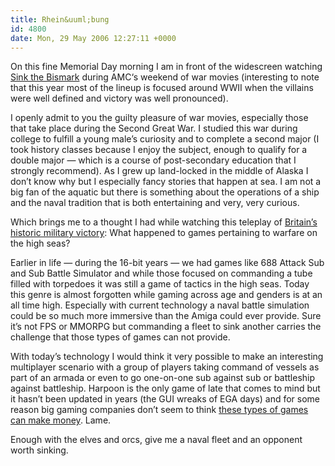 ```yaml
---
title: Rhein&uuml;bung
id: 4800
date: Mon, 29 May 2006 12:27:11 +0000
---
```


On this fine Memorial Day morning I am in front of the widescreen watching [Sink the Bismark](http://www.imdb.com/title/tt0054310/) during <span class="caps">AMC</span>‘s weekend of war movies (interesting to note that this year most of the lineup is focused around <span class="caps">WWII</span> when the villains were well defined and victory was well pronounced).  

I openly admit to you the guilty pleasure of war movies, especially those that take place during the Second Great War. I studied this war during college to fulfill a young male’s curiosity and to complete a second major (I took history classes because I enjoy the subject, enough to qualify for a double major — which is a course of post-secondary education that I strongly recommend). As I grew up land-locked in the middle of Alaska I don’t know why but I especially fancy stories that happen at sea. I am not a big fan of the aquatic but there is something about the operations of a ship and the naval tradition that is both entertaining and very, very curious.  

Which brings me to a thought I had while watching this teleplay of [Britain’s historic military victory](http://news.bbc.co.uk/1/hi/uk/1345013.stm): What happened to games pertaining to warfare on the high seas?  

Earlier in life — during the 16-bit years — we had games like 688 Attack Sub and Sub Battle Simulator and while those focused on commanding a tube filled with torpedoes it was still a game of tactics in the high seas. Today this genre is almost forgotten while gaming across age and genders is at an all time high. Especially with current technology a naval battle simulation could be so much more immersive than the Amiga could ever provide. Sure it’s not FPS or MMORPG but commanding a fleet to sink another carries the challenge that those types of games can not provide.  

With today’s technology I would think it very possible to make an interesting multiplayer scenario with a group of players taking command of vessels as part of an armada or even to go one-on-one sub against sub or battleship against battleship. Harpoon is the only game of late that comes to mind but it hasn’t been updated in years (the <span class="caps">GUI</span> wreaks of <span class="caps">EGA</span> days) and for some reason big gaming companies don’t seem to think [these types of games can make money](http://www.harpoonhq.com/harpoon4.htm). Lame.  

Enough with the elves and orcs, give me a naval fleet and an opponent worth sinking.





